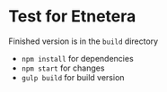 <h1>Test for Etnetera</h1>
<p>Finished version is in the <code>build</code> directory</p>
<ul>
<li><code>npm install</code> for dependencies</li>
<li><code>npm start</code> for changes</li>
<li><code>gulp build</code> for build version</li>
</ul>